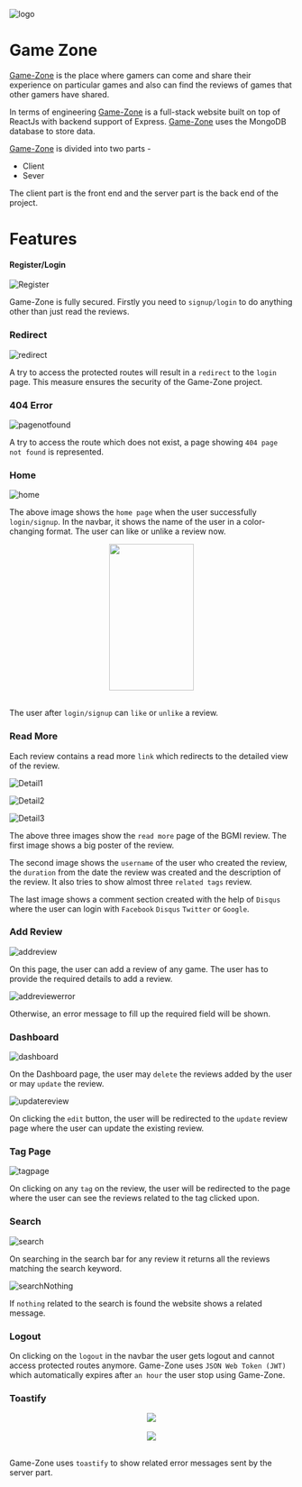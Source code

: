 ![logo](/asset/logo.png)

# Game Zone

[Game-Zone](https://game-z-o-n-e.netlify.app/) is the place where gamers can come and share their experience on particular games and also can find the reviews of games that other gamers have shared.

In terms of engineering [Game-Zone](https://game-z-o-n-e.netlify.app/) is a full-stack website built on top of ReactJs with backend support of Express. [Game-Zone](https://game-z-o-n-e.netlify.app/) uses the MongoDB database to store data.

[Game-Zone](https://game-z-o-n-e.netlify.app/) is divided into two parts -

- Client
- Sever

The client part is the front end and the server part is the back end of the project.

# Features

#### Register/Login

![Register](/asset/register%20page.png)

Game-Zone is fully secured. Firstly you need to `signup/login` to do anything other than just read the reviews.

### Redirect

![redirect](/asset/redirect.png)

A try to access the protected routes will result in a `redirect` to the `login` page. This measure ensures the security of the Game-Zone project.

### 404 Error

![pagenotfound](/asset/404notfound.png)

A try to access the route which does not exist, a page showing `404 page not found` is represented.

### Home

![home](/asset/home.png)

The above image shows the `home page` when the user successfully `login/signup`.
In the navbar, it shows the name of the user in a color-changing format. The user can like or unlike a review now.

<div align="center">
    <img width="150" height="260" src="./asset/like_dislike.png">
</div>
<br/>

The user after `login/signup` can `like` or `unlike` a review.

### Read More

Each review contains a read more `link` which redirects to the detailed view of the review.

![Detail1](/asset/Detailed1.png)

![Detail2](/asset/Detailed2.png)

![Detail3](/asset/Detailed3.png)

The above three images show the `read more` page of the BGMI review. The first image shows a big poster of the review.

The second image shows the `username` of the user who created the review, the `duration` from the date the review was created and the description of the review. It also tries to show almost three `related tags` review.

The last image shows a comment section created with the help of `Disqus` where the user can login with `Facebook` `Disqus` `Twitter` or `Google`.

### Add Review

![addreview](/asset/Addreview.png)

On this page, the user can add a review of any game. The user has to provide the required details to add a review.

![addreviewerror](/asset/addreviewerror.png)

Otherwise, an error message to fill up the required field will be shown.

### Dashboard

![dashboard](/asset/Dashboard.png)

On the Dashboard page, the user may `delete` the reviews added by the user or may `update` the review.

![updatereview](/asset/updatereview.png)

On clicking the `edit` button, the user will be redirected to the `update` review page where the user can update the existing review.

### Tag Page

![tagpage](/asset/tagpage.png)

On clicking on any `tag` on the review, the user will be redirected to the page where the user can see the reviews related to the tag clicked upon.

### Search

![search](/asset/search.png)

On searching in the search bar for any review it returns all the reviews matching the search keyword.

![searchNothing](/asset/searchnothing.png)

If `nothing` related to the search is found the website shows a related message.

### Logout

On clicking on the `logout` in the navbar the user gets logout and cannot access protected routes anymore. Game-Zone uses `JSON Web Token (JWT)` which automatically expires after `an hour` the user stop using Game-Zone.

### Toastify

<div align="center">
    <img src="./asset/toastify1.png">
</div>
<br/>
<div align="center">
    <img src="./asset/toastify2.png">
</div>
<br/>

Game-Zone uses `toastify` to show related error messages sent by the server part.
